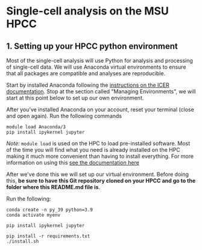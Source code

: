 # <b>Single-cell analysis on the MSU HPCC</b>

## <b>1. Setting up your HPCC python environment</b>
Most of the single-cell analysis will use Python for analysis and processing of single-cell data. We will use Anaconda virtual environments to ensure that all packages are compatible and analyses are reproducible.

Start by installed Anaconda following the [instructions on the ICER documentation](https://docs.icer.msu.edu/Using_conda/). Stop at the section called "Managing Environments", we will start at this point below to set up our own environment.

After you've installed Anaconda on your account, reset your terminal (close and open again). Run the following commands

```{bash}
module load Anaconda/3
pip install ipykernel jupyter
```

<i>Note:</i> `module load` is used on the HPC to load pre-installed software. Most of the time you will find what you need is already installed on the HPC making it much more convenient than having to install everything. For more information on using this [see the documentation here](https://docs.icer.msu.edu/Intro_to_modules/)

After we've done this we will set up our virtual environment. Before doing this, <b>be sure to have this Git repository cloned on your HPCC and go to the folder where this README.md file is</b>.

Run the following:
```{bash}
conda create -n py_39 python=3.9
conda activate myenv

pip install ipykernel jupyter

pip install -r requirements.txt
./install.sh
```

